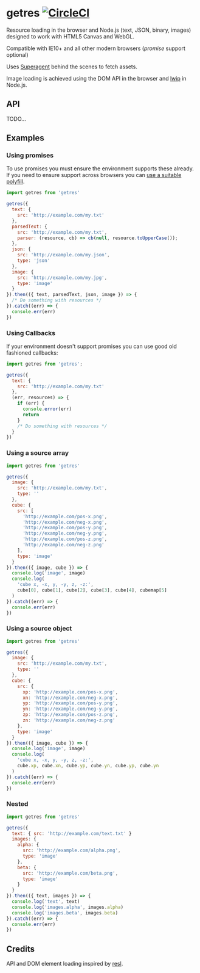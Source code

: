 # getres [![CircleCI](https://circleci.com/gh/WebSeed/getres.svg?style=svg)](https://circleci.com/gh/WebSeed/getres)

Resource loading in the browser and Node.js  (text, JSON, binary, images) designed to work with HTML5 Canvas and WebGL.

Compatible with IE10+ and all other modern browsers (*promise* support optional)

Uses [Superagent](https://github.com/visionmedia/superagent) behind the scenes to fetch assets.

Image loading is achieved using the DOM API in the browser and [lwip](https://github.com/EyalAr/lwip) in Node.js.

## API

TODO...

## Examples

### Using promises

To use promises you must ensure the environment supports these already. If you need to ensure support across browsers you can [use a suitable polyfill](https://github.com/stefanpenner/es6-promise#auto-polyfill).

```js
import getres from 'getres'

getres({
  text: {
    src: 'http://example.com/my.txt'
  },
  parsedText: {
    src: 'http://example.com/my.txt',
    parser: (resource, cb) => cb(null, resource.toUpperCase());
  },
  json: {
    src: 'http://example.com/my.json',
    type: 'json'
  },
  image: {
    src: 'http://example.com/my.jpg',
    type: 'image'
  }
}).then(({ text, parsedText, json, image }) => {
  /* Do something with resources */
}).catch((err) => {
  console.err(err)
})
```

### Using Callbacks

If your environment doesn't support promises you can use good old fashioned callbacks:

```js
import getres from 'getres';

getres({
  text: {
    src: 'http://example.com/my.txt'
  },
  (err, resources) => {
    if (err) {
      console.error(err)
      return
    }
    /* Do something with resources */
  }
})
```

### Using a source array

```js
import getres from 'getres'

getres({
  image: {
    src: 'http://example.com/my.txt',
    type: ''
  },
  cube: {
    src: [
      'http://example.com/pos-x.png',
      'http://example.com/neg-x.png',
      'http://example.com/pos-y.png',
      'http://example.com/neg-y.png',
      'http://example.com/pos-z.png',
      'http://example.com/neg-z.png'
    ],
    type: 'image'
  }
}).then(({ image, cube }) => {
  console.log('image', image)
  console.log(
    'cube x, -x, y, -y, z, -z:',
    cube[0], cube[1], cube[2], cube[3], cube[4], cubemap[5]
  )
}).catch((err) => {
  console.err(err)
})
```

### Using a source object

```js
import getres from 'getres'

getres({
  image: {
    src: 'http://example.com/my.txt',
    type: ''
  },
  cube: {
    src: {
      xp: 'http://example.com/pos-x.png',
      xn: 'http://example.com/neg-x.png',
      yp: 'http://example.com/pos-y.png',
      yn: 'http://example.com/neg-y.png',
      zp: 'http://example.com/pos-z.png',
      zn: 'http://example.com/neg-z.png'
    },
    type: 'image'
  }
}).then(({ image, cube }) => {
  console.log('image', image)
  console.log(
    'cube x, -x, y, -y, z, -z:',
    cube.xp, cube.xn, cube.yp, cube.yn, cube.yp, cube.yn
  )
}).catch((err) => {
  console.err(err)
})
```

### Nested

```js
import getres from 'getres'

getres({
  text: { src: 'http://example.com/text.txt' }
  images: {
    alpha: {
      src: 'http://example.com/alpha.png',
      type: 'image'
    },
    beta: {
      src: 'http://example.com/beta.png',
      type: 'image'
    }
  }
}).then(({ text, images }) => {
  console.log('text', text)
  console.log('images.alpha', images.alpha)
  console.log('images.beta', images.beta)
}).catch((err) => {
  console.err(err)
})
```

## Credits

API and DOM element loading inspired by [resl](https://github.com/mikolalysenko/resl).

